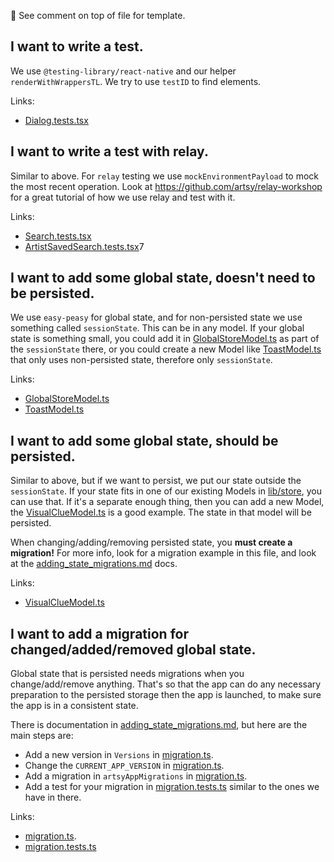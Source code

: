 <!-- Template

## What I am trying to do.

Short comment on how we do things and any preferences.

Links:
- [link 1](path/to/file1)
- [link 2](path/to/file2)

-->

👀 See comment on top of file for template.

## I want to write a test.

We use `@testing-library/react-native` and our helper `renderWithWrappersTL`.
We try to use `testID` to find elements.

Links:

- [Dialog.tests.tsx](src/palette/elements/Dialog/Dialog.tests.tsx)

## I want to write a test with relay.

Similar to above. For `relay` testing we use `mockEnvironmentPayload` to mock the most recent operation.
Look at https://github.com/artsy/relay-workshop for a great tutorial of how we use relay and test with it.

Links:

- [Search.tests.tsx](src/lib/Scenes/Search/Search.tests.tsx)
- [ArtistSavedSearch.tests.tsx](src/lib/Scenes/Artist/ArtistSavedSearch.tests.tsx)7

## I want to add some global state, doesn't need to be persisted.

We use `easy-peasy` for global state, and for non-persisted state we use something called `sessionState`. This can be in any model. If your global state is something small, you could add it in [GlobalStoreModel.ts](src/lib/store/GlobalStoreModel.ts) as part of the `sessionState` there, or you could create a new Model like [ToastModel.ts](src/lib/store/ToastModel.ts) that only uses non-persisted state, therefore only `sessionState`.

Links:

- [GlobalStoreModel.ts](src/lib/store/GlobalStoreModel.ts#L32)
- [ToastModel.ts](src/lib/store/ToastModel.ts#L16)

## I want to add some global state, should be persisted.

Similar to above, but if we want to persist, we put our state outside the `sessionState`. If your state fits in one of our existing Models in [lib/store](src/lib/store), you can use that. If it's a separate enough thing, then you can add a new Model, the [VisualClueModel.ts](src/lib/store/VisualClueModel.ts) is a good example. The state in that model will be persisted.

When changing/adding/removing persisted state, you **must create a migration!** For more info, look for a migration example in this file, and look at the [adding_state_migrations.md](docs/adding_state_migrations.md) docs.

Links:

- [VisualClueModel.ts](src/lib/store/VisualClueModel.ts)

## I want to add a migration for changed/added/removed global state.

Global state that is persisted needs migrations when you change/add/remove anything. That's so that the app can do any necessary preparation to the persisted storage then the app is launched, to make sure the app is in a consistent state.

There is documentation in [adding_state_migrations.md](docs/adding_state_migrations.md), but here are the main steps are:

- Add a new version in `Versions` in [migration.ts](src/lib/store/migration.ts).
- Change the `CURRENT_APP_VERSION` in [migration.ts](src/lib/store/migration.ts).
- Add a migration in `artsyAppMigrations` in [migration.ts](src/lib/store/migration.ts).
- Add a test for your migration in [migration.tests.ts](src/lib/store/migration.tests.ts) similar to the ones we have in there.

Links:

- [migration.ts](src/lib/store/migration.ts).
- [migration.tests.ts](src/lib/store/migration.tests.ts)
